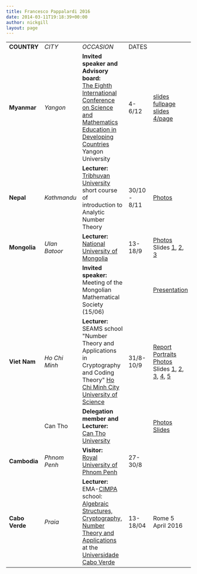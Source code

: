 ```yaml
---
title: Francesco Pappalardi 2016
date: 2014-03-11T19:18:39+00:00
author: nickgill
layout: page
---
```


<table>
<tr><td><b>COUNTRY</b><td><i>CITY</i>
<td><i>OCCASION</i><td>DATES<td>

<tr><td><b>Myanmar<td><i>Yangon<td><b>Invited speaker and Advisory board:</b><br>
<a href="http://www.mathsmyanmar.org/conference/conference.htm">The Eighth International Conference on
Science and Mathematics Education in Developing Countries</a>
Yangon University<td> 4-6/12<td>
<a href="http://www.mat.uniroma3.it/users/pappa/missions/slides/Yangon_2015.pdf">slides fullpage</a><br>
<a href="http://www.mat.uniroma3.it/users/pappa/missions/slides/Yangon_2015_4p.pdf">slides 4/page</a>

<tr><td><b>Nepal<td><i>Kathmandu</i><td><b>Lecturer:</b><br><a href="http://tribhuvan-university.edu.np/">Tribhuvan University</a><br>
short course of introduction to Analytic Number Theory<td>
30/10 - 8/11<td><a href="http://www.mat.uniroma3.it/users/pappa/missions/photo/15_NEPAL/">Photos</a>

<tr><td><b>Mongolia<td>
<i>Ulan Batoor<td><b>Lecturer:</b><br>
<a href="http://www.num.edu.mn/">National University of Mongolia</a><td>13-18/9<td>
<a href="http://www.mat.uniroma3.it/users/pappa/missions/photo/15_MONGOLIA/">Photos</a><br>Slides
<a href="http://www.mat.uniroma3.it/users/pappa/missions/slides/NUM1_2015.pdf">1</a>,
<a href="http://www.mat.uniroma3.it/users/pappa/missions/slides/NUM2_2015.pdf">2</a>,
<a href="http://www.mat.uniroma3.it/users/pappa/missions/slides/NUM3_2015.pdf">3</a>
<tr><td><td><td><b>Invited speaker:</b><br>Meeting of the Mongolian Mathematical Society (15/06)
<td><td>
<a href="http://www.mat.uniroma3.it/users/pappa/missions/slides/ICTP_UMI_INDAM.pdf">Presentation</a>

<tr><td><b>Viet Nam<td>
<i>Ho Chi Minh<td><b>Lecturer:</b><br> <a ref="https://www.math.uni-bielefeld.de/~dhoang/seams15/">SEAMS school "Number Theory and Applications in Cryptography and Coding Theory"</a>
<a href="http://www.hcmus.edu.vn/">Ho Chi Minh City University of Science</a><br>
<td>31/8-10/9<td>
<a href="http://www.mat.uniroma3.it/users/pappa/missions/reports/2015_Saigon_MIUR.pdf">Report</a><br>
<a href="http://www.mat.uniroma3.it/users/pappa/missions/albums/SEAMS2015/">Portraits</a><br>
<a href="http://www.mat.uniroma3.it/users/pappa/missions/photo/15_VIETNAM/HCM/">Photos</a><br>Slides
<a href="http://www.mat.uniroma3.it/users/pappa/missions/slides/HCMC_2015_1.pdf">1</a>,
<a href="http://www.mat.uniroma3.it/users/pappa/missions/slides/HCMC_2015_2.pdf">2</a>,
<a href="http://www.mat.uniroma3.it/users/pappa/missions/slides/HCMC_2015_3.pdf">3</a>,
<a href="http://www.mat.uniroma3.it/users/pappa/missions/slides/HCMC_2015_4.pdf">4</a>,
<a href="http://www.mat.uniroma3.it/users/pappa/missions/slides/HCMC_2015_5.pdf">5</a>
<tr><td><td>Can Tho<td><b>Delegation member and Lecturer:</b><br>
<a href="http://www.ctu.edu.vn/en/">Can Tho University</a><td><td><a href="http://www.mat.uniroma3.it/users/pappa/missions/photo/15_VIETNAM/CANTHO/">Photos</a><br><a href="http://www.mat.uniroma3.it/users/pappa/missions/slides/Can_Tho_September_2015.pdf">Slides</a>

<tr><td><b>Cambodia<td>
<i>Phnom Penh<td><b>Visitor:</b><br>
<a href="http://www.rupp.edu.kh/">Royal University of Phnom Penh</a><td>27-30/8

<tr><td><b>Cabo Verde<td>
<i>Praia<td><b>Lecturer:</b><br>EMA-<a href="http://www.cimpa-icpam.org">CIMPA</a> school: 
<a href="http://webusers.imj-prg.fr/~patrick.le-meur/EMA/ema.php">Algebraic Structures, Cryptography, Number Theory and Applications</a> 
at the <a href="http://www.unicv.edu.cv/">Universidade Cabo Verde</a>
<td>13-18/04<td>


Rome 5 April 2016



